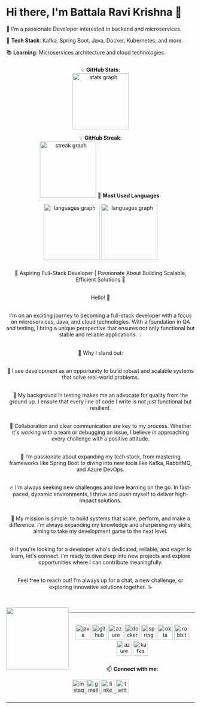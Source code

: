 # Hi there, I'm Battala Ravi Krishna 👋

🌟 I'm a passionate Developer interested in backend and microservices.

🚀 **Tech Stack**: Kafka, Spring Boot, Java, Docker, Kubernetes, and more.

📚 **Learning**: Microservices architecture and cloud technologies.


###

<div align="center">

💡 **GitHub Stats**:
<br>
  <img src="https://github-readme-stats-steel-tau-61.vercel.app/api?username=ravikrishnabattala&hide_title=false&hide_rank=false&show_icons=true&include_all_commits=true&count_private=true&disable_animations=false&theme=highcontrast&locale=en&hide_border=false" height="150" alt="stats graph"  />
 
💡 **GitHub Streak**: 
<br>
<img src="https://github-readme-streak-stats-five-wine.vercel.app?user=ravikrishnabattala&locale=en&mode=daily&theme=nightowl&hide_border=true&border_radius=5" height="150" alt="streak graph" />
📌 **Most Used Languages**:
<br>
<div align="center">
 <img src="https://github-readme-stats-steel-tau-61.vercel.app/api/top-langs?username=ravikrishnabattala&locale=en&hide_title=false&layout=compact&card_width=320&langs_count=5&theme=radical&hide_border=false" height="150" alt="languages graph"  />
  <img src="https://github-readme-stats-steel-tau-61.vercel.app/api/top-langs?username=ravikrishnabattala&locale=en&hide_title=false&layout=donut-vertical&card_width=320&langs_count=5&theme=radical&hide_border=false" height="150" alt="languages graph"  />
  <div>
</div>


###


🚀 Aspiring Full-Stack Developer | Passionate About Building Scalable, Efficient Solutions 🚀<br><br>

Hello! 👋<br><br>

I'm on an exciting journey to becoming a full-stack developer with a focus on microservices, Java, and cloud technologies. With a foundation in QA and testing, I bring a unique perspective that ensures not only functional but stable and reliable applications. 💡<br><br>

🌟 Why I stand out:<br><br>

🚀 I see development as an opportunity to build robust and scalable systems that solve real-world problems.<br><br>

🌌 My background in testing makes me an advocate for quality from the ground up. I ensure that every line of code I write is not just functional but resilient.<br><br>

💬 Collaboration and clear communication are key to my process. Whether it's working with a team or debugging an issue, I believe in approaching every challenge with a positive attitude.<br><br>

🌈 I’m passionate about expanding my tech stack, from mastering frameworks like Spring Boot to diving into new tools like Kafka, RabbitMQ, and Azure DevOps.<br><br>

🔥 I'm always seeking new challenges and love learning on the go. In fast-paced, dynamic environments, I thrive and push myself to deliver high-impact solutions.<br><br>

🎯 My mission is simple: to build systems that scale, perform, and make a difference. I’m always expanding my knowledge and sharpening my skills, aiming to take my development game to the next level.<br><br>

🌐 If you're looking for a developer who's dedicated, reliable, and eager to learn, let's connect. I’m ready to dive deep into new projects and explore opportunities where I can contribute meaningfully.<br><br>

Feel free to reach out! I’m always up for a chat, a new challenge, or exploring innovative solutions together. ☕
###


<br clear="both">

<img align="left" height="167" src="https://cdn.dribbble.com/users/1162077/screenshots/3848914/programmer.gif"  />

<hr><br>
<div align="middle">
  <div align="up">
    <img src="https://cdn.jsdelivr.net/gh/devicons/devicon/icons/java/java-original.svg" height="40" alt="java logo" />
    <img src="https://cdn.jsdelivr.net/gh/devicons/devicon/icons/github/github-original.svg" height="40" alt="github logo" />
    <img src="https://cdn.jsdelivr.net/gh/devicons/devicon/icons/azure/azure-original.svg" height="40" alt="azure logo" />
    <img src="https://cdn.jsdelivr.net/gh/devicons/devicon/icons/docker/docker-original.svg" height="40" alt="docker logo" />
    <img src="https://cdn.jsdelivr.net/gh/devicons/devicon/icons/spring/spring-original.svg" height="40" alt="spring boot logo" />
    <img src="https://cdn.jsdelivr.net/gh/devicons/devicon/icons/okta/okta-original.svg" height="40" alt="okta logo" />
    <img src="https://cdn.jsdelivr.net/gh/devicons/devicon/icons/rabbitmq/rabbitmq-original.svg" height="40" alt="rabbitmq logo" />
    <img src="https://cdn.jsdelivr.net/gh/devicons/devicon/icons/azuredevops/azuredevops-original.svg" height="40" alt="azure devops logo" />
    <img src="https://upload.wikimedia.org/wikipedia/commons/0/01/Apache_Kafka_logo.svg" height="40" alt="kafka logo" />
  </div>
</div>

###
📫 **Connect with me**:
<div align="center">
  <a href="https://www.instagram.com/ravikrishnabathala/" target="_blank">
    <img src="https://img.shields.io/static/v1?message=Instagram&logo=instagram&label=&color=E4405F&logoColor=white&labelColor=&style=flat" height="35" alt="instagram logo"  />
  </a>
  <a href="ravikrishnabattala5@gmail.com" target="_blank">
    <img src="https://img.shields.io/static/v1?message=Gmail&logo=gmail&label=&color=D14836&logoColor=white&labelColor=&style=flat" height="35" alt="gmail logo"  />
  </a>
  <a href="https://www.linkedin.com/in/ravi-krishna-battala-4a3060226/" target="_blank">
    <img src="https://img.shields.io/static/v1?message=LinkedIn&logo=linkedin&label=&color=0077B5&logoColor=white&labelColor=&style=flat" height="35" alt="linkedin logo"  />
  </a>
   <a href="https://x.com/IvarAnhsirk" target="_blank">
    <img src="https://img.shields.io/static/v1?message=Twitter&logo=twitter&label=&color=%23111&logoColor=white&labelColor=%23222&style=flat" height="35" alt="twitter logo"  />
  </a>
</div>

###

---
